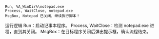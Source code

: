 ##

```
Run, %A_WinDir%\notepad.exe
Process, WaitClose, notepad.exe
MsgBox, Notepad 已关闭，继续执行脚本！
```

运行逻辑
Run：启动记事本程序。
Process, WaitClose：检测 notepad.exe 进程，直到其关闭。
MsgBox：在目标程序关闭后弹出提示框，确认流程结束。